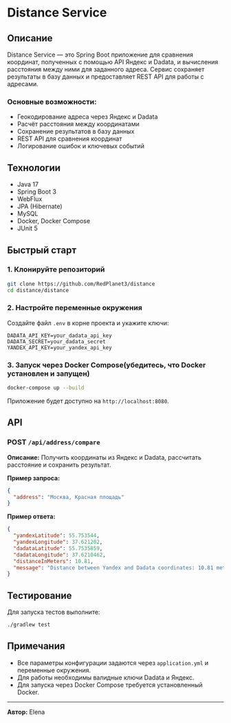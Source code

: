 # Distance Service

## Описание

Distance Service — это Spring Boot приложение для сравнения координат, полученных с помощью API Яндекс и Dadata, и вычисления расстояния между ними для заданного адреса. Сервис сохраняет результаты в базу данных и предоставляет REST API для работы с адресами.

### Основные возможности:
- Геокодирование адреса через Яндекс и Dadata
- Расчёт расстояния между координатами
- Сохранение результатов в базу данных
- REST API для сравнения координат
- Логирование ошибок и ключевых событий

## Технологии
- Java 17
- Spring Boot 3
- WebFlux
- JPA (Hibernate)
- MySQL
- Docker, Docker Compose
- JUnit 5

## Быстрый старт

### 1. Клонируйте репозиторий
```bash
git clone https://github.com/RedPlanet3/distance
cd distance/distance
```

### 2. Настройте переменные окружения
Создайте файл `.env` в корне проекта и укажите ключи:
```
DADATA_API_KEY=your_dadata_api_key
DADATA_SECRET=your_dadata_secret
YANDEX_API_KEY=your_yandex_api_key
```

### 3. Запуск через Docker Compose(убедитесь, что Docker установлен и запущен)
```bash
docker-compose up --build
```

Приложение будет доступно на `http://localhost:8080`.

## API

### POST `/api/address/compare`
**Описание:** Получить координаты из Яндекс и Dadata, рассчитать расстояние и сохранить результат.

**Пример запроса:**
```json
{
  "address": "Москва, Красная площадь"
}
```

**Пример ответа:**
```json
{
  "yandexLatitude": 55.753544,
  "yandexLongitude": 37.621202,
  "dadataLatitude": 55.7535859,
  "dadataLongitude": 37.6210462,
  "distanceInMeters": 10.81,
  "message": "Distance between Yandex and Dadata coordinates: 10.81 meters"
}
```

## Тестирование

Для запуска тестов выполните:
```bash
./gradlew test
```

## Примечания
- Все параметры конфигурации задаются через `application.yml` и переменные окружения.
- Для работы необходимы валидные ключи Dadata и Яндекс.
- Для запуска через Docker Compose требуется установленный Docker.

---

**Автор:** Elena 
